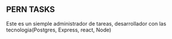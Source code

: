## PERN TASKS   

Este es un siemple administrador de tareas, desarrollador con las tecnologia(Postgres, Express, react, Node)
